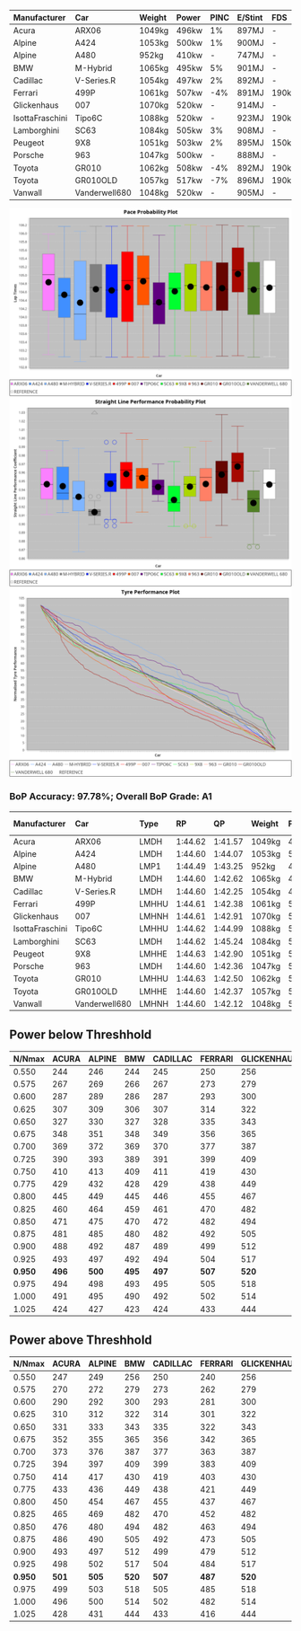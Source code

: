 |Manufacturer|Car|Weight|Power|PINC|E/Stint|FDS|
|:-|:-|:-|:-|:-|:-|:-|
|Acura|ARX06|1049kg|496kw|1%|897MJ|-|
|Alpine|A424|1053kg|500kw|1%|900MJ|-|
|Alpine|A480|952kg|410kw|-|747MJ|-|
|BMW|M-Hybrid|1065kg|495kw|5%|901MJ|-|
|Cadillac|V-Series.R|1054kg|497kw|2%|892MJ|-|
|Ferrari|499P|1061kg|507kw|-4%|891MJ|190kph|
|Glickenhaus|007|1070kg|520kw|-|914MJ|-|
|IsottaFraschini|Tipo6C|1088kg|520kw|-|923MJ|190kph|
|Lamborghini|SC63|1084kg|505kw|3%|908MJ|-|
|Peugeot|9X8|1051kg|503kw|2%|895MJ|150kph|
|Porsche|963|1047kg|500kw|-|888MJ|-|
|Toyota|GR010|1062kg|508kw|-4%|892MJ|190kph|
|Toyota|GR010OLD|1057kg|517kw|-7%|896MJ|190kph|
|Vanwall|Vanderwell680|1048kg|520kw|-|905MJ|-|

![PACECHART](./IMG/AUTO.png)
![STRAIGHTLINEPERFORMANCECHART](./IMG/AUTO_sp.png)
![TYREPERFORMANCECHART](./IMG/AUTO_tw.png)

### BoP Accuracy: 97.78%; Overall BoP Grade: A1
|Manufacturer|Car|Type|RP|QP|Weight|Power¹|Threshhold|PINC|Power²|E/Stint|AVG Vmax|FDS|RDLC|L/Stint|BOP-Grade|ModelAccuracy|ModelPoints|Match%|
|:-|:-|:-|:-|:-|:-|:-|:-|:-|:-|:-|:-|:-|:-|:-|:-|:-|:-|:-|
|Acura|ARX06|LMDH|1:44.62|1:41.57|1049kg|496kw|210.0kph|1%|501kw|897MJ|293.53kph|-|1.01|33|~A1|100.00%|995|96.81%|
|Alpine|A424|LMDH|1:44.60|1:44.07|1053kg|500kw|210.0kph|1%|505kw|900MJ|293.32kph|-|1.01|33|~A1|80.53%|517|95.97%|
|Alpine|A480|LMP1|1:44.49|1:43.25|952kg|410kw|210.0kph|-|410kw|747MJ|288.77kph|-|0.97|31|~A1|56.35%|794|100.00%|
|BMW|M-Hybrid|LMDH|1:44.60|1:42.62|1065kg|495kw|210.0kph|5%|520kw|901MJ|289.89kph|-|1.00|33|~A1|96.62%|1656|97.24%|
|Cadillac|V-Series.R|LMDH|1:44.60|1:42.25|1054kg|497kw|210.0kph|2%|507kw|892MJ|293.27kph|-|1.01|33|~A1|90.68%|2081|100.00%|
|Ferrari|499P|LMHHU|1:44.61|1:42.38|1061kg|507kw|210.0kph|-4%|487kw|891MJ|294.42kph|190kph|1.03|33|~A1|94.63%|2574|100.00%|
|Glickenhaus|007|LMHNH|1:44.61|1:42.91|1070kg|520kw|0.0kph|-|520kw|914MJ|295.40kph|-|0.92|33|~A1|94.93%|1610|100.00%|
|IsottaFraschini|Tipo6C|LMHHU|1:44.62|1:44.99|1088kg|520kw|210.0kph|-|520kw|923MJ|293.12kph|190kph|1.02|33|+B1|66.67%|96|85.72%|
|Lamborghini|SC63|LMDH|1:44.62|1:45.24|1084kg|505kw|210.0kph|3%|520kw|908MJ|290.62kph|-|1.01|33|+A2|92.15%|399|93.15%|
|Peugeot|9X8|LMHHE|1:44.63|1:42.90|1051kg|503kw|210.0kph|2%|513kw|895MJ|292.98kph|150kph|1.01|33|~A1|83.80%|2473|100.00%|
|Porsche|963|LMDH|1:44.60|1:42.36|1047kg|500kw|210.0kph|-|500kw|888MJ|293.63kph|-|1.01|33|~A1|95.67%|5902|100.00%|
|Toyota|GR010|LMHHU|1:44.63|1:42.50|1062kg|508kw|210.0kph|-4%|488kw|892MJ|294.36kph|190kph|1.03|33|~A1|91.69%|3310|100.00%|
|Toyota|GR010OLD|LMHHE|1:44.60|1:42.37|1057kg|517kw|210.0kph|-7%|481kw|896MJ|295.83kph|190kph|1.03|33|~A1|85.24%|1322|100.00%|
|Vanwall|Vanderwell680|LMHNH|1:44.60|1:42.12|1048kg|520kw|0.0kph|-|520kw|905MJ|290.85kph|-|0.99|33|~A1|93.72%|627|100.00%|

## Power below Threshhold
|N/Nmax|ACURA|ALPINE|BMW|CADILLAC|FERRARI|GLICKENHAUS|ISOTTAFRASCHINI|LAMBORGHINI|PEUGEOT|PORSCHE|TOYOTA|TOYOTA|VANWALL|​|RPM|A480|
|:-|:-|:-|:-|:-|:-|:-|:-|:-|:-|:-|:-|:-|:-|:-|:-|:-|
|0.550|244|246|244|245|250|256|256|249|248|246|250|255|256|​|--|-|
|0.575|267|269|266|267|273|279|279|272|271|269|273|278|279|​|--|-|
|0.600|287|289|286|287|293|300|300|292|291|289|293|298|300|​|--|-|
|0.625|307|309|306|307|314|322|322|312|311|309|314|320|322|​|--|-|
|0.650|327|330|327|328|335|343|343|333|332|330|335|341|343|​|--|-|
|0.675|348|351|348|349|356|365|365|355|353|351|357|363|365|​|--|-|
|0.700|369|372|369|370|377|387|387|376|374|372|378|385|387|​|--|-|
|0.725|390|393|389|391|399|409|409|397|395|393|399|407|409|​|--|-|
|0.750|410|413|409|411|419|430|430|417|416|413|420|427|430|​|--|-|
|0.775|429|432|428|429|438|449|449|436|435|432|439|446|449|​|5000|241|
|0.800|445|449|445|446|455|467|467|454|452|449|456|464|467|​|5500|284|
|0.825|460|464|459|461|470|482|482|469|467|464|471|479|482|​|6000|318|
|0.850|471|475|470|472|482|494|494|480|478|475|483|491|494|​|6500|359|
|0.875|481|485|480|482|492|505|505|490|488|485|493|502|505|​|7000|401|
|0.900|488|492|487|489|499|512|512|497|495|492|500|509|512|​|7500|411|
|0.925|493|497|492|494|504|517|517|502|500|497|505|514|517|​|8000|407|
|**0.950**|**496**|**500**|**495**|**497**|**507**|**520**|**520**|**505**|**503**|**500**|**508**|**517**|**520**|**​**|**8500**|**410**|
|0.975|494|498|493|495|505|518|518|503|501|498|506|515|518|​|9000|205|
|1.000|491|495|490|492|502|514|514|500|498|495|503|511|514|​|--|-|
|1.025|424|427|423|424|433|444|444|431|430|427|434|441|444|​|--|-|

## Power above Threshhold
|N/Nmax|ACURA|ALPINE|BMW|CADILLAC|FERRARI|GLICKENHAUS|ISOTTAFRASCHINI|LAMBORGHINI|PEUGEOT|PORSCHE|TOYOTA|TOYOTA|VANWALL|​|RPM|A480|
|:-|:-|:-|:-|:-|:-|:-|:-|:-|:-|:-|:-|:-|:-|:-|:-|:-|
|0.550|247|249|256|250|240|256|256|256|253|246|240|237|256|​|--|-|
|0.575|270|272|279|273|262|279|279|279|276|269|262|259|279|​|--|-|
|0.600|290|292|300|293|281|300|300|300|296|289|282|278|300|​|--|-|
|0.625|310|312|322|314|301|322|322|322|317|309|302|298|322|​|--|-|
|0.650|331|333|343|335|322|343|343|343|338|330|322|318|343|​|--|-|
|0.675|352|355|365|356|342|365|365|365|360|351|343|338|365|​|--|-|
|0.700|373|376|387|377|363|387|387|387|382|372|364|359|387|​|--|-|
|0.725|394|397|409|399|383|409|409|409|403|393|384|379|409|​|--|-|
|0.750|414|417|430|419|403|430|430|430|424|413|403|398|430|​|--|-|
|0.775|433|436|449|438|421|449|449|449|443|432|422|416|449|​|5000|241|
|0.800|450|454|467|455|437|467|467|467|461|449|438|432|467|​|5500|284|
|0.825|465|469|482|470|452|482|482|482|476|464|453|446|482|​|6000|318|
|0.850|476|480|494|482|463|494|494|494|487|475|464|457|494|​|6500|359|
|0.875|486|490|505|492|473|505|505|505|498|485|474|467|505|​|7000|401|
|0.900|493|497|512|499|479|512|512|512|505|492|480|473|512|​|7500|411|
|0.925|498|502|517|504|484|517|517|517|510|497|485|478|517|​|8000|407|
|**0.950**|**501**|**505**|**520**|**507**|**487**|**520**|**520**|**520**|**513**|**500**|**488**|**481**|**520**|**​**|**8500**|**410**|
|0.975|499|503|518|505|485|518|518|518|511|498|486|479|518|​|9000|205|
|1.000|496|500|514|502|482|514|514|514|507|495|483|476|514|​|--|-|
|1.025|428|431|444|433|416|444|444|444|438|427|417|411|444|​|--|-|

